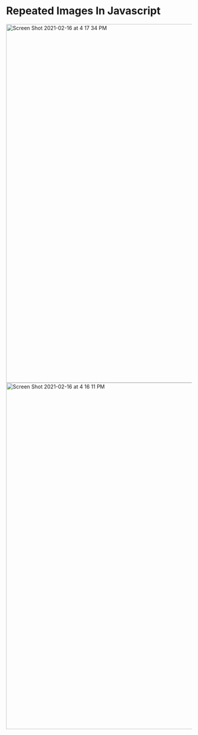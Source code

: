 # Repeated Images In Javascript 


<img width="972" alt="Screen Shot 2021-02-16 at 4 17 34 PM" src="https://user-images.githubusercontent.com/63209579/108122593-867f3b80-7072-11eb-9baf-0874fe256afb.png">





<img width="939" alt="Screen Shot 2021-02-16 at 4 16 11 PM" src="https://user-images.githubusercontent.com/63209579/108122452-4d46cb80-7072-11eb-824d-63f24cfb6f6a.png">

